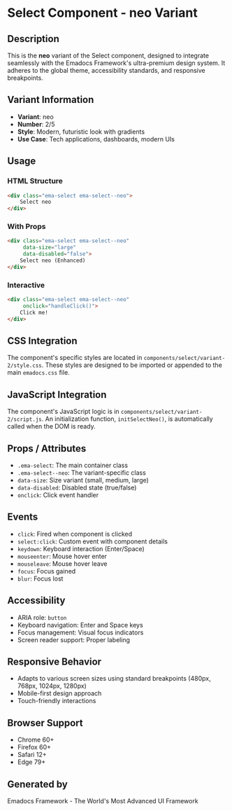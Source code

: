 # Select Component - neo Variant

## Description
This is the **neo** variant of the Select component, designed to integrate seamlessly with the Emadocs Framework's ultra-premium design system. It adheres to the global theme, accessibility standards, and responsive breakpoints.

## Variant Information
- **Variant**: neo
- **Number**: 2/5
- **Style**: Modern, futuristic look with gradients
- **Use Case**: Tech applications, dashboards, modern UIs

## Usage

### HTML Structure
```html
<div class="ema-select ema-select--neo">
    Select neo
</div>
```

### With Props
```html
<div class="ema-select ema-select--neo" 
     data-size="large" 
     data-disabled="false">
    Select neo (Enhanced)
</div>
```

### Interactive
```html
<div class="ema-select ema-select--neo" 
     onclick="handleClick()">
    Click me!
</div>
```

## CSS Integration
The component's specific styles are located in `components/select/variant-2/style.css`. These styles are designed to be imported or appended to the main `emadocs.css` file.

## JavaScript Integration
The component's JavaScript logic is in `components/select/variant-2/script.js`. An initialization function, `initSelectNeo()`, is automatically called when the DOM is ready.

## Props / Attributes
- `.ema-select`: The main container class
- `.ema-select--neo`: The variant-specific class
- `data-size`: Size variant (small, medium, large)
- `data-disabled`: Disabled state (true/false)
- `onclick`: Click event handler

## Events
- `click`: Fired when component is clicked
- `select:click`: Custom event with component details
- `keydown`: Keyboard interaction (Enter/Space)
- `mouseenter`: Mouse hover enter
- `mouseleave`: Mouse hover leave
- `focus`: Focus gained
- `blur`: Focus lost

## Accessibility
- ARIA role: `button`
- Keyboard navigation: Enter and Space keys
- Focus management: Visual focus indicators
- Screen reader support: Proper labeling

## Responsive Behavior
- Adapts to various screen sizes using standard breakpoints (480px, 768px, 1024px, 1280px)
- Mobile-first design approach
- Touch-friendly interactions

## Browser Support
- Chrome 60+
- Firefox 60+
- Safari 12+
- Edge 79+

## Generated by
Emadocs Framework - The World's Most Advanced UI Framework
